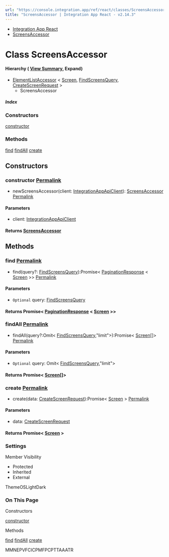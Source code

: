 ```yaml
---
url: "https://console.integration.app/ref/react/classes/ScreensAccessor.html"
title: "ScreensAccessor | Integration App React - v2.14.3"
---
```


- [Integration App React](https://console.integration.app/ref/react/index.html)
- [ScreensAccessor](https://console.integration.app/ref/react/classes/ScreensAccessor.html)

# Class ScreensAccessor

#### Hierarchy ( [View Summary](https://console.integration.app/ref/react/hierarchy.html\#ScreensAccessor), Expand)

- [ElementListAccessor](https://console.integration.app/ref/react/classes/ElementListAccessor.html) < [Screen](https://console.integration.app/ref/react/interfaces/Screen.html), [FindScreensQuery](https://console.integration.app/ref/react/interfaces/FindScreensQuery.html), [CreateScreenRequest](https://console.integration.app/ref/react/interfaces/CreateScreenRequest.html) >
  - ScreensAccessor

##### Index

### Constructors

[constructor](https://console.integration.app/ref/react/classes/ScreensAccessor.html#constructor)

### Methods

[find](https://console.integration.app/ref/react/classes/ScreensAccessor.html#find) [findAll](https://console.integration.app/ref/react/classes/ScreensAccessor.html#findall) [create](https://console.integration.app/ref/react/classes/ScreensAccessor.html#create)

## Constructors

### constructor [Permalink](https://console.integration.app/ref/react/classes/ScreensAccessor.html\#constructor)

- newScreensAccessor(client: [IntegrationAppApiClient](https://console.integration.app/ref/react/classes/_integration-app_react.IntegrationAppApiClient.html)): [ScreensAccessor](https://console.integration.app/ref/react/classes/ScreensAccessor.html) [Permalink](https://console.integration.app/ref/react/classes/ScreensAccessor.html#constructorscreensaccessor)





#### Parameters



- client: [IntegrationAppApiClient](https://console.integration.app/ref/react/classes/_integration-app_react.IntegrationAppApiClient.html)

#### Returns [ScreensAccessor](https://console.integration.app/ref/react/classes/ScreensAccessor.html)

## Methods

### find [Permalink](https://console.integration.app/ref/react/classes/ScreensAccessor.html\#find)

- find(query?: [FindScreensQuery](https://console.integration.app/ref/react/interfaces/FindScreensQuery.html)):Promise< [PaginationResponse](https://console.integration.app/ref/react/classes/PaginationResponse.html) < [Screen](https://console.integration.app/ref/react/interfaces/Screen.html) >> [Permalink](https://console.integration.app/ref/react/classes/ScreensAccessor.html#find-1)





#### Parameters



- `Optional` query: [FindScreensQuery](https://console.integration.app/ref/react/interfaces/FindScreensQuery.html)

#### Returns Promise< [PaginationResponse](https://console.integration.app/ref/react/classes/PaginationResponse.html) < [Screen](https://console.integration.app/ref/react/interfaces/Screen.html) >>

### findAll [Permalink](https://console.integration.app/ref/react/classes/ScreensAccessor.html\#findall)

- findAll(query?:Omit< [FindScreensQuery](https://console.integration.app/ref/react/interfaces/FindScreensQuery.html),"limit">):Promise< [Screen](https://console.integration.app/ref/react/interfaces/Screen.html)\[\]> [Permalink](https://console.integration.app/ref/react/classes/ScreensAccessor.html#findall-1)





#### Parameters



- `Optional` query: Omit< [FindScreensQuery](https://console.integration.app/ref/react/interfaces/FindScreensQuery.html),"limit">

#### Returns Promise< [Screen](https://console.integration.app/ref/react/interfaces/Screen.html)\[\]>

### create [Permalink](https://console.integration.app/ref/react/classes/ScreensAccessor.html\#create)

- create(data: [CreateScreenRequest](https://console.integration.app/ref/react/interfaces/CreateScreenRequest.html)):Promise< [Screen](https://console.integration.app/ref/react/interfaces/Screen.html) > [Permalink](https://console.integration.app/ref/react/classes/ScreensAccessor.html#create-1)





#### Parameters



- data: [CreateScreenRequest](https://console.integration.app/ref/react/interfaces/CreateScreenRequest.html)

#### Returns Promise< [Screen](https://console.integration.app/ref/react/interfaces/Screen.html) >

### Settings

Member Visibility

- Protected
- Inherited
- External

ThemeOSLightDark

### On This Page

Constructors

[constructor](https://console.integration.app/ref/react/classes/ScreensAccessor.html#constructor)

Methods

[find](https://console.integration.app/ref/react/classes/ScreensAccessor.html#find) [findAll](https://console.integration.app/ref/react/classes/ScreensAccessor.html#findall) [create](https://console.integration.app/ref/react/classes/ScreensAccessor.html#create)

MMNEPVFCICPMFPCPTTAAATR
